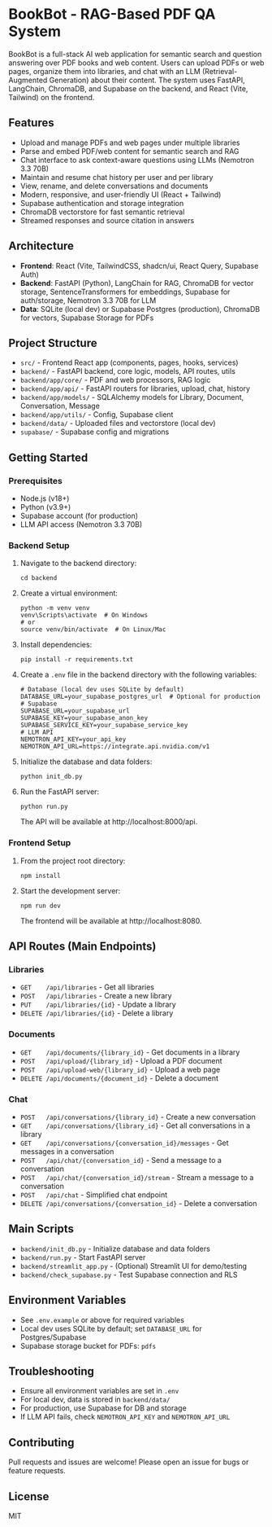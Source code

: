# BookBot - RAG-Based PDF QA System

BookBot is a full-stack AI web application for semantic search and question answering over PDF books and web content. Users can upload PDFs or web pages, organize them into libraries, and chat with an LLM (Retrieval-Augmented Generation) about their content. The system uses FastAPI, LangChain, ChromaDB, and Supabase on the backend, and React (Vite, Tailwind) on the frontend.

## Features

- Upload and manage PDFs and web pages under multiple libraries
- Parse and embed PDF/web content for semantic search and RAG
- Chat interface to ask context-aware questions using LLMs (Nemotron 3.3 70B)
- Maintain and resume chat history per user and per library
- View, rename, and delete conversations and documents
- Modern, responsive, and user-friendly UI (React + Tailwind)
- Supabase authentication and storage integration
- ChromaDB vectorstore for fast semantic retrieval
- Streamed responses and source citation in answers

## Architecture

- **Frontend**: React (Vite, TailwindCSS, shadcn/ui, React Query, Supabase Auth)
- **Backend**: FastAPI (Python), LangChain for RAG, ChromaDB for vector storage, SentenceTransformers for embeddings, Supabase for auth/storage, Nemotron 3.3 70B for LLM
- **Data**: SQLite (local dev) or Supabase Postgres (production), ChromaDB for vectors, Supabase Storage for PDFs

## Project Structure

- `src/` - Frontend React app (components, pages, hooks, services)
- `backend/` - FastAPI backend, core logic, models, API routes, utils
- `backend/app/core/` - PDF and web processors, RAG logic
- `backend/app/api/` - FastAPI routers for libraries, upload, chat, history
- `backend/app/models/` - SQLAlchemy models for Library, Document, Conversation, Message
- `backend/app/utils/` - Config, Supabase client
- `backend/data/` - Uploaded files and vectorstore (local dev)
- `supabase/` - Supabase config and migrations

## Getting Started

### Prerequisites

- Node.js (v18+)
- Python (v3.9+)
- Supabase account (for production)
- LLM API access (Nemotron 3.3 70B)

### Backend Setup

1. Navigate to the backend directory:

   ```
   cd backend
   ```

2. Create a virtual environment:

   ```
   python -m venv venv
   venv\Scripts\activate  # On Windows
   # or
   source venv/bin/activate  # On Linux/Mac
   ```

3. Install dependencies:

   ```
   pip install -r requirements.txt
   ```

4. Create a `.env` file in the backend directory with the following variables:

   ```
   # Database (local dev uses SQLite by default)
   DATABASE_URL=your_supabase_postgres_url  # Optional for production
   # Supabase
   SUPABASE_URL=your_supabase_url
   SUPABASE_KEY=your_supabase_anon_key
   SUPABASE_SERVICE_KEY=your_supabase_service_key
   # LLM API
   NEMOTRON_API_KEY=your_api_key
   NEMOTRON_API_URL=https://integrate.api.nvidia.com/v1
   ```

5. Initialize the database and data folders:

   ```
   python init_db.py
   ```

6. Run the FastAPI server:

   ```
   python run.py
   ```

   The API will be available at http://localhost:8000/api.

### Frontend Setup

1. From the project root directory:

   ```
   npm install
   ```

2. Start the development server:

   ```
   npm run dev
   ```

   The frontend will be available at http://localhost:8080.

## API Routes (Main Endpoints)

### Libraries

- `GET    /api/libraries` - Get all libraries
- `POST   /api/libraries` - Create a new library
- `PUT    /api/libraries/{id}` - Update a library
- `DELETE /api/libraries/{id}` - Delete a library

### Documents

- `GET    /api/documents/{library_id}` - Get documents in a library
- `POST   /api/upload/{library_id}` - Upload a PDF document
- `POST   /api/upload-web/{library_id}` - Upload a web page
- `DELETE /api/documents/{document_id}` - Delete a document

### Chat

- `POST   /api/conversations/{library_id}` - Create a new conversation
- `GET    /api/conversations/{library_id}` - Get all conversations in a library
- `GET    /api/conversations/{conversation_id}/messages` - Get messages in a conversation
- `POST   /api/chat/{conversation_id}` - Send a message to a conversation
- `POST   /api/chat/{conversation_id}/stream` - Stream a message to a conversation
- `POST   /api/chat` - Simplified chat endpoint
- `DELETE /api/conversations/{conversation_id}` - Delete a conversation

## Main Scripts

- `backend/init_db.py` - Initialize database and data folders
- `backend/run.py` - Start FastAPI server
- `backend/streamlit_app.py` - (Optional) Streamlit UI for demo/testing
- `backend/check_supabase.py` - Test Supabase connection and RLS

## Environment Variables

- See `.env.example` or above for required variables
- Local dev uses SQLite by default; set `DATABASE_URL` for Postgres/Supabase
- Supabase storage bucket for PDFs: `pdfs`

## Troubleshooting

- Ensure all environment variables are set in `.env`
- For local dev, data is stored in `backend/data/`
- For production, use Supabase for DB and storage
- If LLM API fails, check `NEMOTRON_API_KEY` and `NEMOTRON_API_URL`

## Contributing

Pull requests and issues are welcome! Please open an issue for bugs or feature requests.

## License

MIT
